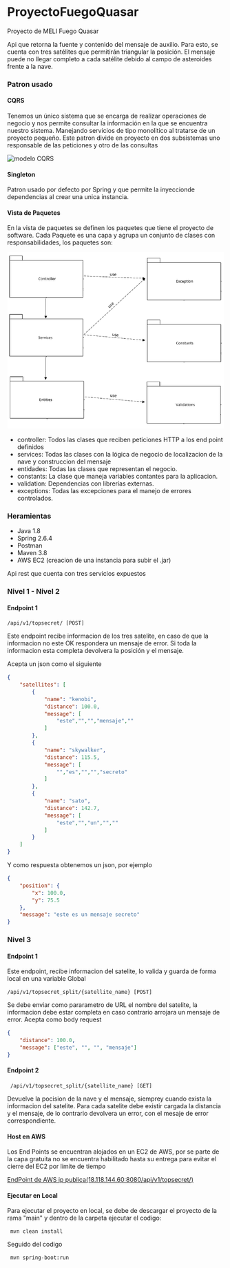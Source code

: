 # ProyectoFuegoQuasar
Proyecto de MELI Fuego Quasar

Api que retorna la fuente y contenido del mensaje de auxilio. Para esto, 
se cuenta con tres satélites que permitirán triangular la posición.
El mensaje puede no llegar completo a cada satélite debido al campo de asteroides frente a la nave.

### Patron usado
#### CQRS 
Tenemos un único sistema que se encarga de realizar operaciones de negocio y nos permite consultar la información en la que se encuentra nuestro sistema. Manejando servicios de tipo monolitico al tratarse de un proyecto pequeño.
Este patron divide en proyecto en dos subsistemas uno responsable de las peticiones y otro de las consultas 

![modelo CQRS](https://miro.medium.com/v2/resize:fit:720/format:webp/1*QF4XnD2Zhmv_K-85SOtPIA.png)

#### Singleton 
Patron usado por defecto por Spring y que permite la inyeccionde dependencias al crear una unica instancia.

#### Vista de Paquetes
En la vista de paquetes se definen los paquetes que tiene el proyecto de software. Cada Paquete es una capa y agrupa un conjunto de clases con responsabilidades, los paquetes son:

![vista de paquetes](https://github.com/eariaspardo/ProyectoFuegoQuasar/blob/main/src/main/resources/assets/Modelo%20de%20paquetes.PNG?raw=true)

- controller: Todos las clases que reciben peticiones HTTP a los end point definidos
- services: Todas las clases con la lógica de negocio de localizacion de la nave y construccion del mensaje
- entidades: Todas las clases que representan el negocio.
- constants: La clase que maneja variables contantes para la aplicacion.
- validation: Dependencias con librerías externas.
- exceptions: Todas las excepciones para el manejo de errores controlados.

### Heramientas
- Java 1.8
- Spring 2.6.4
- Postman
- Maven 3.8
- AWS EC2 (creacion de una instancia para subir el .jar)

Api rest que cuenta con tres servicios expuestos

### Nivel 1 - Nivel 2

#### Endpoint 1
```shell
/api/v1/topsecret/ [POST]
```
Este endpoint recibe informacion de los tres satelite, en caso de que la informacion no este OK respondera un mensaje de error.
Si toda la informacion esta completa devolvera la posición y el mensaje.

Acepta un json como el siguiente
```json
{
    "satellites": [
        {
            "name": "kenobi",
            "distance": 100.0,
            "message": [
                "este","","","mensaje",""
            ]
        },
        {
            "name": "skywalker",
            "distance": 115.5,
            "message": [
                "","es","","","secreto"
            ]
        },
        {
            "name": "sato",
            "distance": 142.7,
            "message": [
                "este","","un","",""
            ]
        }
    ]
}
```
Y como respuesta obtenemos un json, por ejemplo
```json
{
    "position": {
        "x": 100.0,
        "y": 75.5
    },
    "message": "este es un mensaje secreto"
}
```
### Nivel 3

#### Endpoint 1
Este endpoint, recibe informacion del satelite, lo valida y guarda de forma local en una variable Global
```shell
/api/v1/topsecret_split/{satellite_name} [POST]
```
Se debe enviar como pararametro de URL el nombre del satelite, la informacion debe estar completa en caso contrario arrojara un mensaje de error.
Acepta como body request

```json
{
    "distance": 100.0,
    "message": ["este", "", "", "mensaje"]
}
```
#### Endpoint 2

```shell
 /api/v1/topsecret_split/{satellite_name} [GET]
```
Devuelve la pocision de la nave y el mensaje, siemprey cuando exista la informacion del satelite.
Para cada satelite debe existir cargada la distancia y el mensaje, de lo contrario devolvera un error, con el mesaje de error correspondiente.

#### Host en AWS

Los End Points se encuentran alojados en un EC2 de AWS, por se parte de la capa gratuita no se encuentra habilitado hasta su entrega para evitar el cierre del EC2 por limite de tiempo

[EndPoint de AWS ip publica(18.118.144.60:8080/api/v1/topsecret/)](18.118.144.60:8080/api/v1/topsecret/)

#### Ejecutar en Local

Para ejecutar el proyecto en local, se debe de descargar el proyecto de la rama "main" y dentro de la carpeta ejecutar el codigo:
```shell
 mvn clean install
```
Seguido del codigo 
```shell
 mvn spring-boot:run
```

